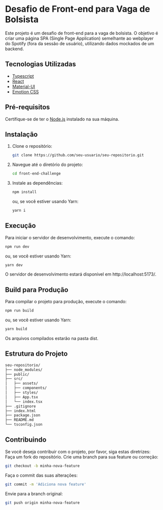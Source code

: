 # Desafio de Front-end para Vaga de Bolsista

Este projeto é um desafio de front-end para a vaga de bolsista. O objetivo é criar uma página SPA (Single Page Application) semelhante ao webplayer do Spotify (fora da sessão de usuário), utilizando dados mockados de um backend.

## Tecnologias Utilizadas

- [Typescript](https://www.typescriptlang.org/)
- [React](https://reactjs.org/)
- [Material-UI](https://mui.com/)
- [Emotion CSS](https://emotion.sh/docs/introduction)

## Pré-requisitos

Certifique-se de ter o [Node.js](https://nodejs.org/) instalado na sua máquina.

## Instalação

1. Clone o repositório:
    ```sh
    git clone https://github.com/seu-usuario/seu-repositorio.git
    ```

2. Navegue até o diretório do projeto:
    ```sh
    cd front-end-challenge
    ```

3. Instale as dependências:
    ```sh
    npm install
    ```
    ou, se você estiver usando Yarn:
    ```sh
    yarn i
    ```

## Execução

Para iniciar o servidor de desenvolvimento, execute o comando:

```sh
npm run dev
```
ou, se você estiver usando Yarn:

```sh
yarn dev
```

O servidor de desenvolvimento estará disponível em http://localhost:5173/.

## Build para Produção
Para compilar o projeto para produção, execute o comando:

```sh
npm run build
```

ou, se você estiver usando Yarn:

```sh
yarn build
```

Os arquivos compilados estarão na pasta dist.

## Estrutura do Projeto

```sh
seu-repositorio/
├── node_modules/
├── public/
├── src/
│   ├── assets/
│   ├── components/
│   ├── styles/
│   ├── App.tsx
│   └── index.tsx
├── .gitignore
├── index.html
├── package.json
├── README.md
└── tsconfig.json
```

## Contribuindo
Se você deseja contribuir com o projeto, por favor, siga estas diretrizes:
Faça um fork do repositório.
Crie uma branch para sua feature ou correção:
```sh
git checkout -b minha-nova-feature
```
Faça o commit das suas alterações:
```sh
git commit -m 'Adiciona nova feature'
```
Envie para a branch original:
```sh
git push origin minha-nova-feature
```
